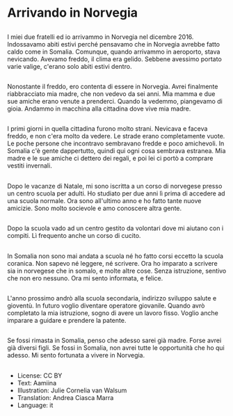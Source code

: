 # Arrivando in Norvegia

##
I miei due fratelli ed io arrivammo in Norvegia nel dicembre 2016. Indossavamo abiti estivi perché pensavamo che in Norvegia avrebbe fatto caldo come in Somalia. Comunque, quando arrivammo in aeroporto, stava nevicando. Avevamo freddo, il clima era gelido. Sebbene avessimo portato varie valige, c'erano solo abiti estivi dentro.

##
Nonostante il freddo, ero contenta di essere in Norvegia. Avrei finalmente riabbracciato mia madre, che non vedevo da sei anni. Mia mamma e due sue amiche erano venute a prenderci. Quando la vedemmo, piangevamo di gioia. Andammo in macchina alla cittadina dove vive mia madre.

##
I primi giorni in quella cittadina furono molto strani. Nevicava e faceva freddo, e non c'era molto da vedere. Le strade erano completamente vuote. Le poche persone che incontravo sembravano fredde e poco amichevoli. In Somalia c'è gente dappertutto, quindi qui ogni cosa sembrava estranea. Mia madre e le sue amiche ci dettero dei regali, e poi lei ci portò a comprare vestiti invernali.

##
Dopo le vacanze di Natale, mi sono iscritta a un corso di norvegese presso un centro scuola per adulti. Ho studiato per due anni lì prima di accedere ad una scuola normale. Ora sono all'ultimo anno e ho fatto tante nuove amicizie. Sono molto socievole e amo conoscere altra gente.

##
Dopo la scuola vado ad un centro gestito da volontari dove mi aiutano con i compiti. Lì frequento anche un corso di cucito.

##
In Somalia non sono mai andata a scuola né ho fatto corsi eccetto la scuola coranica. Non sapevo né leggere, né scrivere. Ora ho imparato a scrivere sia in norvegese che in somalo, e molte altre cose. Senza istruzione, sentivo che non ero nessuno. Ora mi sento informata, e felice.

##
L'anno prossimo andrò alla scuola secondaria, indirizzo sviluppo salute e gioventù. In futuro voglio diventare operatore giovanile. Quando avrò completato la mia istruzione, sogno di avere un lavoro fisso. Voglio anche imparare a guidare e prendere la patente.

##
Se fossi rimasta in Somalia, penso che adesso sarei già madre. Forse avrei già diversi figli. Se fossi in Somalia, non avrei tutte le opportunità che ho qui adesso. Mi sento fortunata a vivere in Norvegia.

##
* License: CC BY
* Text: Aamiina
* Illustration: Julie Cornelia van Walsum
* Translation: Andrea Ciasca Marra
* Language: it
